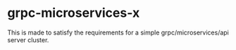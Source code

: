 # grpc-microservices-x
This is made to satisfy the requirements for a simple grpc/microservices/api server cluster.

